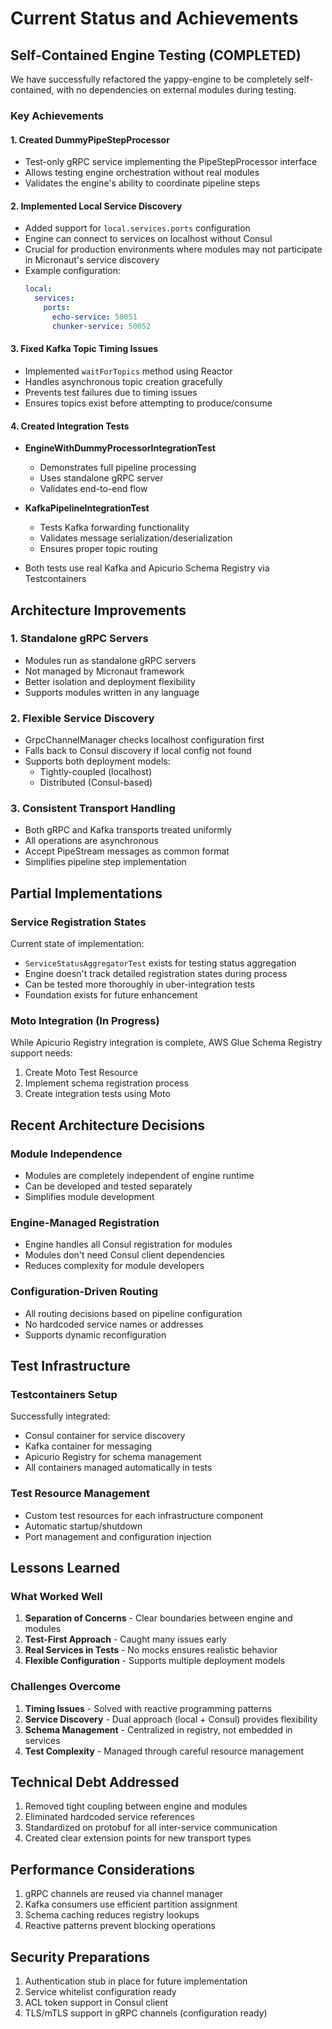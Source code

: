 # Current Status and Achievements

## Self-Contained Engine Testing (COMPLETED)

We have successfully refactored the yappy-engine to be completely self-contained, with no dependencies on external modules during testing.

### Key Achievements

#### 1. Created DummyPipeStepProcessor
- Test-only gRPC service implementing the PipeStepProcessor interface
- Allows testing engine orchestration without real modules
- Validates the engine's ability to coordinate pipeline steps

#### 2. Implemented Local Service Discovery
- Added support for `local.services.ports` configuration
- Engine can connect to services on localhost without Consul
- Crucial for production environments where modules may not participate in Micronaut's service discovery
- Example configuration:
  ```yaml
  local:
    services:
      ports:
        echo-service: 50051
        chunker-service: 50052
  ```

#### 3. Fixed Kafka Topic Timing Issues
- Implemented `waitForTopics` method using Reactor
- Handles asynchronous topic creation gracefully
- Prevents test failures due to timing issues
- Ensures topics exist before attempting to produce/consume

#### 4. Created Integration Tests
- **EngineWithDummyProcessorIntegrationTest**
  - Demonstrates full pipeline processing
  - Uses standalone gRPC server
  - Validates end-to-end flow
  
- **KafkaPipelineIntegrationTest**
  - Tests Kafka forwarding functionality
  - Validates message serialization/deserialization
  - Ensures proper topic routing
  
- Both tests use real Kafka and Apicurio Schema Registry via Testcontainers

## Architecture Improvements

### 1. Standalone gRPC Servers
- Modules run as standalone gRPC servers
- Not managed by Micronaut framework
- Better isolation and deployment flexibility
- Supports modules written in any language

### 2. Flexible Service Discovery
- GrpcChannelManager checks localhost configuration first
- Falls back to Consul discovery if local config not found
- Supports both deployment models:
  - Tightly-coupled (localhost)
  - Distributed (Consul-based)

### 3. Consistent Transport Handling
- Both gRPC and Kafka transports treated uniformly
- All operations are asynchronous
- Accept PipeStream messages as common format
- Simplifies pipeline step implementation

## Partial Implementations

### Service Registration States
Current state of implementation:
- `ServiceStatusAggregatorTest` exists for testing status aggregation
- Engine doesn't track detailed registration states during process
- Can be tested more thoroughly in uber-integration tests
- Foundation exists for future enhancement

### Moto Integration (In Progress)
While Apicurio Registry integration is complete, AWS Glue Schema Registry support needs:
1. Create Moto Test Resource
2. Implement schema registration process
3. Create integration tests using Moto

## Recent Architecture Decisions

### Module Independence
- Modules are completely independent of engine runtime
- Can be developed and tested separately
- Simplifies module development

### Engine-Managed Registration
- Engine handles all Consul registration for modules
- Modules don't need Consul client dependencies
- Reduces complexity for module developers

### Configuration-Driven Routing
- All routing decisions based on pipeline configuration
- No hardcoded service names or addresses
- Supports dynamic reconfiguration

## Test Infrastructure

### Testcontainers Setup
Successfully integrated:
- Consul container for service discovery
- Kafka container for messaging
- Apicurio Registry for schema management
- All containers managed automatically in tests

### Test Resource Management
- Custom test resources for each infrastructure component
- Automatic startup/shutdown
- Port management and configuration injection

## Lessons Learned

### What Worked Well
1. **Separation of Concerns** - Clear boundaries between engine and modules
2. **Test-First Approach** - Caught many issues early
3. **Real Services in Tests** - No mocks ensures realistic behavior
4. **Flexible Configuration** - Supports multiple deployment models

### Challenges Overcome
1. **Timing Issues** - Solved with reactive programming patterns
2. **Service Discovery** - Dual approach (local + Consul) provides flexibility
3. **Schema Management** - Centralized in registry, not embedded in services
4. **Test Complexity** - Managed through careful resource management

## Technical Debt Addressed
1. Removed tight coupling between engine and modules
2. Eliminated hardcoded service references
3. Standardized on protobuf for all inter-service communication
4. Created clear extension points for new transport types

## Performance Considerations
1. gRPC channels are reused via channel manager
2. Kafka consumers use efficient partition assignment
3. Schema caching reduces registry lookups
4. Reactive patterns prevent blocking operations

## Security Preparations
1. Authentication stub in place for future implementation
2. Service whitelist configuration ready
3. ACL token support in Consul client
4. TLS/mTLS support in gRPC channels (configuration ready)